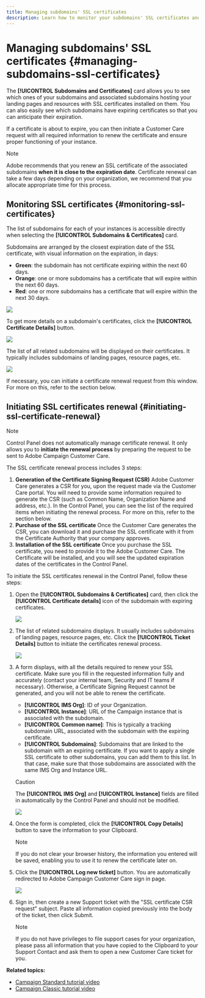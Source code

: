 ```yaml
---
title: Managing subdomains' SSL certificates
description: Learn how to monitor your subdomains' SSL certificates and initiate their renewal process
---
```


# Managing subdomains' SSL certificates {#managing-subdomains-ssl-certificates}

The **[!UICONTROL Subdomains and Certificates]** card allows you to see which ones of your subdomains and associated subdomains hosting your landing pages and resources with SSL certificates installed on them. You can also easily see which subdomains have expiring certificates so that you can anticipate their expiration.

If a certificate is about to expire, you can then initiate a Customer Care request with all required information to renew the certificate and ensure proper functioning of your instance.

>[!NOTE]
>
>Adobe recommends that you renew an SSL certificate of the associated subdomains **when it is close to the expiration date**. Certificate renewal can take a few days depending on your organization, we recommend that you allocate appropriate time for this process.

## Monitoring SSL certificates {#monitoring-ssl-certificates}

The list of subdomains for each of your instances is accessible directly when selecting the **[!UICONTROL Subdomains & Certificates]** card.

Subdomains are arranged by the closest expiration date of the SSL certificate, with visual information on the expiration, in days:

* **Green**: the subdomain has not certificate expiring within the next 60 days.
* **Orange**: one or more subdomains has a certificate that will expire within the next 60 days.
* **Red**: one or more subdomains has a certificate that will expire within the next 30 days.

![](assets/visual_alert2.png)

To get more details on a subdomain's certificates, click the **[!UICONTROL Certificate Details]** button.

![](assets/certificate_details4.png)

The list of all related subdomains will be displayed on their certificates. It typically includes subdomains of landing pages, resource pages, etc.

![](assets/monitoring_subdomains_details2.png)

If necessary, you can initiate a certificate renewal request from this window. For more on this, refer to the section below.

## Initiating SSL certificates renewal {#initiating-ssl-certificate-renewal}

>[!NOTE]
>
>Control Panel does not automatically manage certificate renewal. It only allows you to **initiate the renewal process** by preparing the request to be sent to Adobe Campaign Customer Care.

The SSL certificate renewal process includes 3 steps:

1. **Generation of the Certificate Signing Request (CSR)**
    Adobe Customer Care generates a CSR for you, upon the request made via the Customer Care portal. You will need to provide some information required to generate the CSR (such as Common Name, Organization Name and address, etc.). In the Control Panel, you can see the list of the required items when initiating the renewal process. For more on this, refer to the section below.
1. **Purchase of the SSL certificate**
    Once the Customer Care generates the CSR, you can download it and purchase the SSL certificate with it from the Certificate Authority that your company approves.
1. **Installation of the SSL certificate**
    Once you purchase the SSL certificate, you need to provide it to the Adobe Customer Care. The Certificate will be installed, and you will see the updated expiration dates of the certificates in the Control Panel.

To initiate the SSL certificates renewal in the Control Panel, follow these steps:

1. Open the **[!UICONTROL Subdomains & Certificates]** card, then click the **[!UICONTROL Certificate details]** icon of the subdomain with expiring certificates.

    ![](assets/renewal1.png)

1. The list of related subdomains displays. It usually includes subdomains of landing pages, resource pages, etc.
    Click the **[!UICONTROL Ticket Details]** button to initiate the certificates renewal process.

    ![](assets/renewal2.png)

1. A form displays, with all the details required to renew your SSL certificate. Make sure you fill in the requested information fully and accurately (contact your internal team, Security and IT teams if necessary). Otherwise, a Certificate Signing Request cannot be generated, and you will not be able to renew the certificate.

    * **[!UICONTROL IMS Org]**: ID of your Organization.
    * **[!UICONTROL Instance]**: URL of the Campaign instance that is associated with the subdomain.
    * **[!UICONTROL Common name]**: This is typically a tracking subdomain URL, associated with the subdomain with the expiring certificate.
    * **[!UICONTROL Subdomains]**: Subdomains that are linked to the subdomain with an expiring certificate. If you want to apply a single SSL certificate to other subdomains, you can add them to this list. In that case, make sure that those subdomains are associated with the same IMS Org and Instance URL.

    >[!CAUTION]
    >
    >The **[!UICONTROL IMS Org]** and **[!UICONTROL Instance]** fields are filled in automatically by the Control Panel and should not be modified.

    ![](assets/renewal3.png)

1. Once the form is completed, click the **[!UICONTROL Copy Details]** button to save the information to your Clipboard.

    >[!NOTE]
    >
    >If you do not clear your browser history, the information you entered will be saved, enabling you to use it  to renew the certificate later on.

1. Click the **[!UICONTROL Log new ticket]** button. You are automatically redirected to Adobe Campaign Customer Care sign in page.

    ![](assets/renewal4.png)

1. Sign in, then create a new Support ticket with the "SSL certificate CSR request" subject.
    Paste all information copied previously into the body of the ticket, then click Submit.

    >[!NOTE]
    >
    >If you do not have privileges to file support cases for your organization, please pass all information that you have copied to the Clipboard to your Support Contact and ask them to open a new Customer Care ticket for you.

**Related topics:**

* [Campaign Standard tutorial video](https://docs.adobe.com/content/help/en/campaign-learn/campaign-standard-tutorials/administrating/control-panel/managing-ssl-certificates.html)
* [Campaign Classic tutorial video](https://docs.adobe.com/content/help/en/campaign-learn/campaign-classic-tutorials/administrating/control-panel-acc/managing-ssl-certificates.html)
